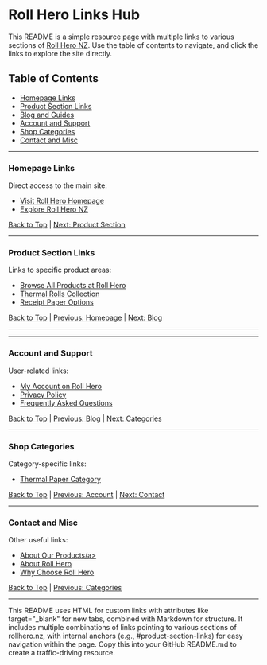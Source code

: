 # Roll Hero Links Hub

This README is a simple resource page with multiple links to various sections of [Roll Hero NZ](https://rollhero.nz). Use the table of contents to navigate, and click the links to explore the site directly.

## Table of Contents
- [Homepage Links](#homepage-links)
- [Product Section Links](#product-section-links)
- [Blog and Guides](#blog-and-guides)
- [Account and Support](#account-and-support)
- [Shop Categories](#shop-categories)
- [Contact and Misc](#contact-and-misc)

---

### Homepage Links
Direct access to the main site:
- <a href="https://rollhero.nz" target="_blank" rel="noopener noreferrer">Visit Roll Hero Homepage</a>
- <a href="https://rollhero.nz" target="_blank" rel="noopener noreferrer">Explore Roll Hero NZ</a>

[Back to Top](#table-of-contents) | [Next: Product Section](#product-section-links)

---

### Product Section Links
Links to specific product areas:
- <a href="https://rollhero.nz/products" target="_blank" rel="noopener noreferrer">Browse All Products at Roll Hero</a>
- <a href="[https://rollhero.nz/product/thermal-rolls](https://rollhero.nz/product-category/eftpos-pos-consumables/cash-register-paper-rolls/57x38-mm/)" target="_blank" rel="noopener noreferrer">Thermal Rolls Collection</a>
- <a href="[https://rollhero.nz/product/receipt-pape](https://rollhero.nz/product-category/eftpos-pos-consumables/cash-register-paper-rolls/80x80-mm/)" target="_blank" rel="noopener noreferrer">Receipt Paper Options</a>

[Back to Top](#table-of-contents) | [Previous: Homepage](#homepage-links) | [Next: Blog](#blog-and-guides)

---


---

### Account and Support
User-related links:
- <a href="[https://rollhero.nz/my-account](https://rollhero.nz/roll-hero-customer-login/)" target="_blank" rel="noopener noreferrer">My Account on Roll Hero</a>
- <a href="[https://rollhero.nz/support](https://rollhero.nz/privacy-policy/)" target="_blank" rel="noopener noreferrer">Privacy Policy</a>
- <a href="[https://rollhero.nz/faq](https://rollhero.nz/thermal-paper-rolls-faq/)" target="_blank" rel="noopener noreferrer">Frequently Asked Questions</a>

[Back to Top](#table-of-contents) | [Previous: Blog](#blog-and-guides) | [Next: Categories](#shop-categories)

---

### Shop Categories
Category-specific links:
- <a href="[https://rollhero.nz/category/thermal-paper](https://rollhero.nz/shop/)" target="_blank" rel="noopener noreferrer">Thermal Paper Category</a>

[Back to Top](#table-of-contents) | [Previous: Account](#account-and-support) | [Next: Contact](#contact-and-misc)

---

### Contact and Misc
Other useful links:
- <a href="[https://rollhero.nz/contact](https://rollhero.nz/rollhero-eftpos-rolls-nz/)" target="_blank" rel="noopener noreferrer">About Our Products/a>
- <a href="[https://rollhero.nz/about](https://rollhero.nz/about-thermal-roll-paper-pos/)" target="_blank" rel="noopener noreferrer">About Roll Hero</a>
- <a href="[https://rollhero.nz/terms](https://rollhero.nz/benefits/)" target="_blank" rel="noopener noreferrer">Why Choose Roll Hero</a>

[Back to Top](#table-of-contents) | [Previous: Categories](#shop-categories)

---

This README uses HTML for custom links with attributes like target="_blank" for new tabs, combined with Markdown for structure. It includes multiple combinations of links pointing to various sections of rollhero.nz, with internal anchors (e.g., #product-section-links) for easy navigation within the page. Copy this into your GitHub README.md to create a traffic-driving resource.


